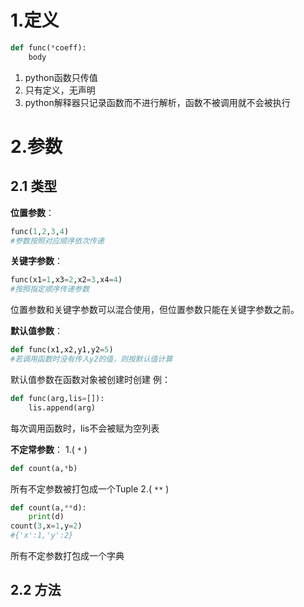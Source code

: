 # 1.定义
```python
def func(*coeff):
	body
```
1. python函数只传值
2. 只有定义，无声明
3. python解释器只记录函数而不进行解析，函数不被调用就不会被执行
# 2.参数
## 2.1 类型
**位置参数**：
```python
func(1,2,3,4)
#参数按照对应顺序依次传递
```

**关键字参数**：
```python
func(x1=1,x3=2,x2=3,x4=4)
#按照指定顺序传递参数
```

位置参数和关键字参数可以混合使用，但位置参数只能在关键字参数之前。

**默认值参数**：
```python
def func(x1,x2,y1,y2=5)
#若调用函数时没有传入y2的值，则按默认值计算
```
默认值参数在函数对象被创建时创建
例：
```python
def func(arg,lis=[]):
	lis.append(arg)
```
每次调用函数时，lis不会被赋为空列表

**不定常参数**：
1.( `*` )
```python
def count(a,*b)
```
所有不定参数被打包成一个Tuple
2.( `**` )
```python
def count(a,**d):
	print(d)
count(3,x=1,y=2)
#{'x':1,'y':2}
```
所有不定参数打包成一个字典
## 2.2 方法
